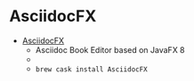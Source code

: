 # AsciidocFX
- [AsciidocFX](https://www.asciidocfx.com/)
  -  Asciidoc Book Editor based on JavaFX 8
  - 
  - `brew cask install AsciidocFX`
